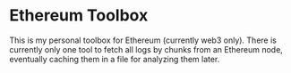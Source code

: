 # Ethereum Toolbox

This is my personal toolbox for Ethereum (currently web3 only). There is currently only one tool to fetch all logs by chunks from an Ethereum node, eventually caching them in a file for analyzing them later.
